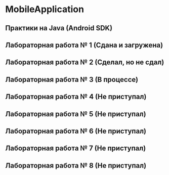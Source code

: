 # MobileApplication
## Практики на Java (Android SDK) 
## Лабораторная работа № 1 (Сдана и загружена)
## Лабораторная работа № 2 (Сделал, но не сдал)
## Лабораторная работа № 3 (В процессе)
## Лабораторная работа № 4 (Не приступал)
## Лабораторная работа № 5 (Не приступал)
## Лабораторная работа № 6 (Не приступал)
## Лабораторная работа № 7 (Не приступал)
## Лабораторная работа № 8 (Не приступал)

